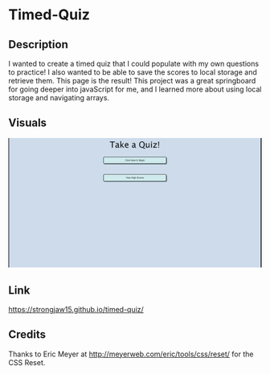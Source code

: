 # Timed-Quiz

## Description

I wanted to create a timed quiz that I could populate with my own questions to practice! I also wanted to be able to save the scores to local storage and retrieve them. This page is the result! This project was a great springboard for going deeper into javaScript for me, and I learned more about using local storage and navigating arrays.

## Visuals

![](./assets/images/timedQuiz.gif)

## Link

https://strongjaw15.github.io/timed-quiz/

## Credits

Thanks to Eric Meyer at http://meyerweb.com/eric/tools/css/reset/ for the CSS Reset.